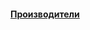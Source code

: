 <html>
  <head>
  <title>Все о самолётах</title>
  <h4>
    <a href="https://avia.tutu.ru/plane/"<Производители</a>
    <p style="text-align:left">Производители</p>
    </h4>  
    
